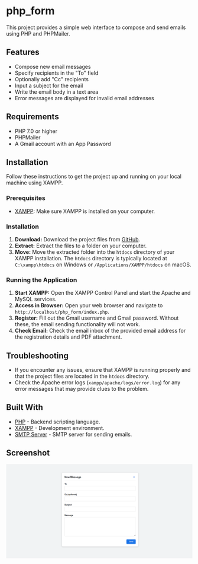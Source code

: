 # php_form

This project provides a simple web interface to compose and send emails using PHP and PHPMailer.

## Features

- Compose new email messages
- Specify recipients in the "To" field
- Optionally add "Cc" recipients
- Input a subject for the email
- Write the email body in a text area
- Error messages are displayed for invalid email addresses

## Requirements

- PHP 7.0 or higher
- PHPMailer
- A Gmail account with an App Password

## Installation

Follow these instructions to get the project up and running on your local machine using XAMPP.

### Prerequisites

- [XAMPP](https://www.apachefriends.org/index.html): Make sure XAMPP is installed on your computer.

### Installation

1. **Download:** Download the project files from [GitHub](https://github.com/Akash-Saji/php_form.git).
2. **Extract:** Extract the files to a folder on your computer.
3. **Move:** Move the extracted folder into the `htdocs` directory of your XAMPP installation. The `htdocs` directory is typically located at `C:\xampp\htdocs` on Windows or `/Applications/XAMPP/htdocs` on macOS.

### Running the Application

1. **Start XAMPP:** Open the XAMPP Control Panel and start the Apache and MySQL services.
2. **Access in Browser:** Open your web browser and navigate to `http://localhost/php_form/index.php`.
3. **Register:**  Fill out the Gmail username and Gmail password. Without these, the email sending functionality will not work.
4. **Check Email:** Check the email inbox of the provided email address for the registration details and PDF attachment.

## Troubleshooting

- If you encounter any issues, ensure that XAMPP is running properly and that the project files are located in the `htdocs` directory.
- Check the Apache error logs (`xampp/apache/logs/error.log`) for any error messages that may provide clues to the problem.

## Built With

- [PHP](https://www.php.net/) - Backend scripting language.
- [XAMPP](https://www.apachefriends.org/index.html) - Development environment.
- [SMTP Server](https://example.com/smtp-server) - SMTP server for sending emails.

## Screenshot

![Screenshot of Interface](images/Screenshot.png)

